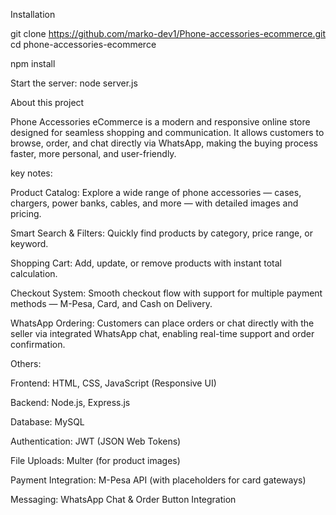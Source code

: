 Installation

git clone https://github.com/marko-dev1/Phone-accessories-ecommerce.git
cd phone-accessories-ecommerce

npm install


Start the server: node server.js




About this project

Phone Accessories eCommerce is a modern and responsive online store designed for seamless shopping and communication. 
It allows customers to browse, order, and chat directly via WhatsApp, making the buying process faster, more personal, and user-friendly.

key notes:

Product Catalog: Explore a wide range of phone accessories — cases, chargers, power banks, cables, and more — with detailed images and pricing.

Smart Search & Filters: Quickly find products by category, price range, or keyword.

Shopping Cart: Add, update, or remove products with instant total calculation.

Checkout System: Smooth checkout flow with support for multiple payment methods — M-Pesa, Card, and Cash on Delivery.

WhatsApp Ordering: Customers can place orders or chat directly with the seller via integrated WhatsApp chat, enabling real-time support and order confirmation.


Others:

Frontend: HTML, CSS, JavaScript (Responsive UI)

Backend: Node.js, Express.js

Database: MySQL

Authentication: JWT (JSON Web Tokens)

File Uploads: Multer (for product images)

Payment Integration: M-Pesa API (with placeholders for card gateways)

Messaging: WhatsApp Chat & Order Button Integration
